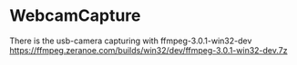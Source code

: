 # WebcamCapture
There is the usb-camera capturing with ffmpeg-3.0.1-win32-dev https://ffmpeg.zeranoe.com/builds/win32/dev/ffmpeg-3.0.1-win32-dev.7z
